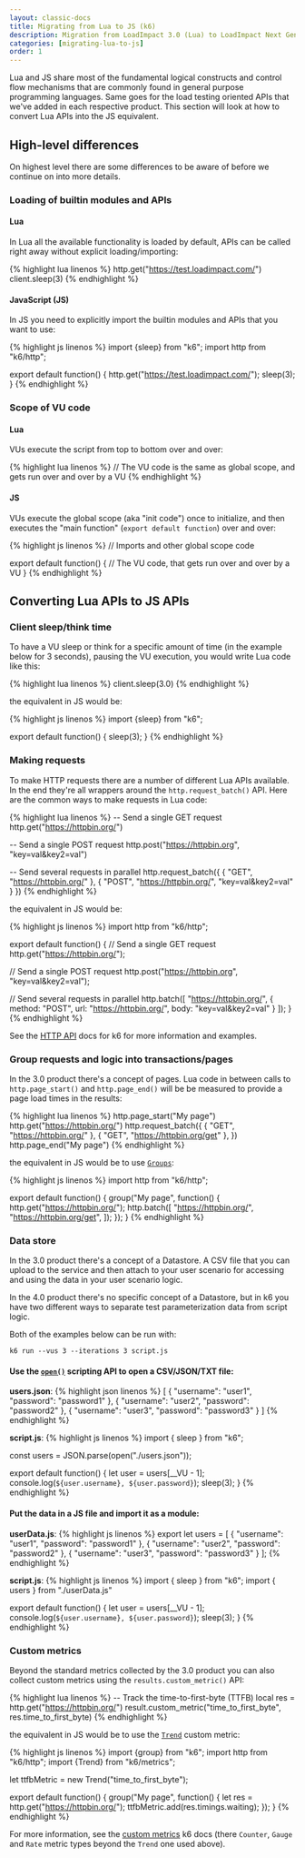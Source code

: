 ```yaml
---
layout: classic-docs
title: Migrating from Lua to JS (k6)
description: Migration from LoadImpact 3.0 (Lua) to LoadImpact Next Gen (JS/k6)
categories: [migrating-lua-to-js]
order: 1
---
```


Lua and JS share most of the fundamental logical constructs and control flow mechanisms that are commonly found in general purpose programming languages. Same goes for the load testing oriented APIs that we've added in each respective product. This section will look at how to convert Lua APIs into the JS equivalent.

## High-level differences

On highest level there are some differences to be aware of before we continue on into more details.

### Loading of builtin modules and APIs

#### Lua
In Lua all the available functionality is loaded by default, APIs can be called right away without explicit loading/importing:

{% highlight lua linenos %}
http.get("https://test.loadimpact.com/")
client.sleep(3)
{% endhighlight %}

#### JavaScript (JS)
In JS you need to explicitly import the builtin modules and APIs that you want to use:

{% highlight js linenos %}
import {sleep} from "k6";
import http from "k6/http";

export default function() {
  http.get("https://test.loadimpact.com/");
  sleep(3);
}
{% endhighlight %}

### Scope of VU code

#### Lua
VUs execute the script from top to bottom over and over:

{% highlight lua linenos %}
// The VU code is the same as global scope, and gets run over and over by a VU
{% endhighlight %}

#### JS
VUs execute the global scope (aka "init code") once to initialize, and then executes the "main function" (`export default function`) over and over:

{% highlight js linenos %}
// Imports and other global scope code

export default function() {
  // The VU code, that gets run over and over by a VU
}
{% endhighlight %}

## Converting Lua APIs to JS APIs

### Client sleep/think time
To have a VU sleep or think for a specific amount of time (in the example below for 3 seconds), pausing the VU execution, you would write Lua code like this:

{% highlight lua linenos %}
client.sleep(3.0)
{% endhighlight %}

the equivalent in JS would be:

{% highlight js linenos %}
import {sleep} from "k6";

export default function() {
  sleep(3);
}
{% endhighlight %}

### Making requests
To make HTTP requests there are a number of different Lua APIs available. In the end they're all wrappers around the `http.request_batch()` API. Here are the common ways to make requests in Lua code:

{% highlight lua linenos %}
-- Send a single GET request
http.get("https://httpbin.org/")

-- Send a single POST request
http.post("https://httpbin.org", "key=val&key2=val")

-- Send several requests in parallel
http.request_batch({
  { "GET", "https://httpbin.org/" },
  { "POST", "https://httpbin.org/", "key=val&key2=val" }
})
{% endhighlight %}

the equivalent in JS would be:

{% highlight js linenos %}
import http from "k6/http";

export default function() {
  // Send a single GET request
  http.get("https://httpbin.org/");

  // Send a single POST request
  http.post("https://httpbin.org", "key=val&key2=val");

  // Send several requests in parallel
  http.batch([
    "https://httpbin.org/",
    { method: "POST", url: "https://httpbin.org/", body: "key=val&key2=val" }
  ]);
}
{% endhighlight %}

See the [HTTP API](https://docs.k6.io/docs/k6http) docs for k6 for more information and examples.

### Group requests and logic into transactions/pages
In the 3.0 product there's a concept of pages. Lua code in between calls to `http.page_start()` and `http.page_end()` will be be measured to provide a page load times in the results:

{% highlight lua linenos %}
http.page_start("My page")
http.get("https://httpbin.org/")
http.request_batch({
  { "GET", "https://httpbin.org/" },
  { "GET", "https://httpbin.org/get" },
})
http.page_end("My page")
{% endhighlight %}

the equivalent in JS would be to use [`Groups`](https://docs.k6.io/docs/tags-and-groups#section-groups):

{% highlight js linenos %}
import http from "k6/http";

export default function() {
  group("My page", function() {
    http.get("https://httpbin.org/");
    http.batch([
      "https://httpbin.org/",
      "https://httpbin.org/get",
    ]);
  });
}
{% endhighlight %}

### Data store
In the 3.0 product there's a concept of a Datastore. A CSV file that you can upload to the service and then attach to your user scenario for accessing and using the data in your user scenario logic.

In the 4.0 product there's no specific concept of a Datastore, but in k6 you have two different ways to separate test parameterization data from script logic.

Both of the examples below can be run with:
```shell
k6 run --vus 3 --iterations 3 script.js
```

#### Use the [`open()`](https://docs.k6.io/docs/open-filepath-mode) scripting API to open a CSV/JSON/TXT file:

**users.json**:
{% highlight json linenos %}
[
  {
    "username": "user1",
    "password": "password1"
  },
  {
    "username": "user2",
    "password": "password2"
  },
  {
    "username": "user3",
    "password": "password3"
  }
]
{% endhighlight %}

**script.js**:
{% highlight js linenos %}
import { sleep } from "k6";

const users = JSON.parse(open("./users.json"));

export default function() {
  let user = users[__VU - 1];
  console.log(`${user.username}, ${user.password}`);
  sleep(3);
}
{% endhighlight %}

#### Put the data in a JS file and import it as a module:

**userData.js**:
{% highlight js linenos %}
export let users = [
  {
    "username": "user1",
    "password": "password1"
  },
  {
    "username": "user2",
    "password": "password2"
  },
  {
    "username": "user3",
    "password": "password3"
  }
];
{% endhighlight %}

**script.js**:
{% highlight js linenos %}
import { sleep } from "k6";
import { users } from "./userData.js"

export default function() {
  let user = users[__VU - 1];
  console.log(`${user.username}, ${user.password}`);
  sleep(3);
}
{% endhighlight %}

### Custom metrics
Beyond the standard metrics collected by the 3.0 product you can also collect custom metrics using the `results.custom_metric()` API:

{% highlight lua linenos %}
-- Track the time-to-first-byte (TTFB)
local res = http.get("https://httpbin.org/")
result.custom_metric("time_to_first_byte", res.time_to_first_byte)
{% endhighlight %}

the equivalent in JS would be to use the [`Trend`](https://docs.k6.io/docs/result-metrics#section-trend-collect-trend-statistics-min-max-avg-percentiles-for-a-series-of-values-) custom metric:

{% highlight js linenos %}
import {group} from "k6";
import http from "k6/http";
import {Trend} from "k6/metrics";

let ttfbMetric = new Trend("time_to_first_byte");

export default function() {
  group("My page", function() {
    let res = http.get("https://httpbin.org/");
    ttfbMetric.add(res.timings.waiting);
  });
}
{% endhighlight %}

For more information, see the [custom metrics](https://docs.k6.io/docs/result-metrics#section-custom-metrics) k6 docs (there `Counter`, `Gauge` and `Rate` metric types beyond the `Trend` one used above).
<!--stackedit_data:
eyJoaXN0b3J5IjpbMjEzMTYwNDY0M119
-->